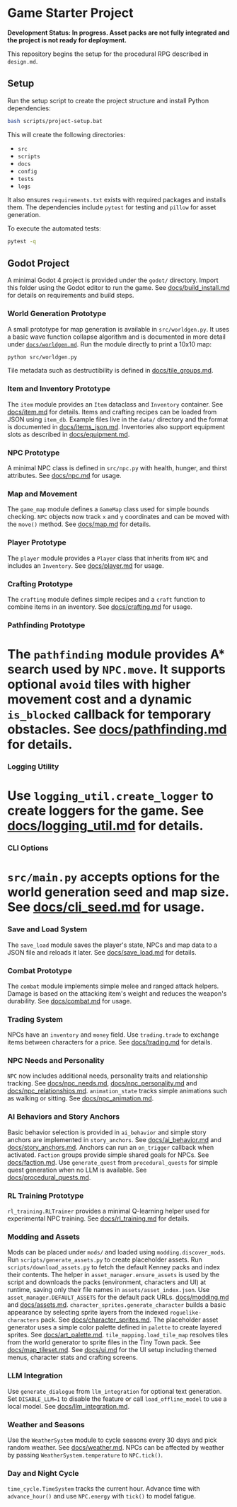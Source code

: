 # Game Starter Project

**Development Status: In progress. Asset packs are not fully integrated and the project is not ready for deployment.**

This repository begins the setup for the procedural RPG described in `design.md`.

## Setup

Run the setup script to create the project structure and install Python dependencies:

```bash
bash scripts/project-setup.bat
```

This will create the following directories:

- `src`
- `scripts`
- `docs`
- `config`
- `tests`
- `logs`

It also ensures `requirements.txt` exists with required packages and installs them. The dependencies include `pytest` for testing and `pillow` for asset generation.

To execute the automated tests:

```bash
pytest -q
```

## Godot Project

A minimal Godot 4 project is provided under the `godot/` directory. Import this
folder using the Godot editor to run the game. See
[docs/build_install.md](docs/build_install.md) for details on requirements and
build steps.

### World Generation Prototype

A small prototype for map generation is available in `src/worldgen.py`. It uses a basic wave function collapse algorithm and is documented in more detail under [`docs/worldgen.md`](docs/worldgen.md). Run the module directly to print a 10x10 map:

```bash
python src/worldgen.py
```
Tile metadata such as destructibility is defined in
[docs/tile_groups.md](docs/tile_groups.md).


### Item and Inventory Prototype

The `item` module provides an `Item` dataclass and `Inventory` container. See [docs/item.md](docs/item.md) for details.
Items and crafting recipes can be loaded from JSON using `item_db`. Example files live in the `data/` directory and the format is documented in [docs/items_json.md](docs/items_json.md).
Inventories also support equipment slots as described in [docs/equipment.md](docs/equipment.md).


### NPC Prototype

A minimal NPC class is defined in `src/npc.py` with health, hunger, and thirst attributes. See [docs/npc.md](docs/npc.md) for usage.

### Map and Movement

The `game_map` module defines a `GameMap` class used for simple bounds checking.
`NPC` objects now track `x` and `y` coordinates and can be moved with the
`move()` method.
See [docs/map.md](docs/map.md) for details.

### Player Prototype

The `player` module provides a `Player` class that inherits from `NPC` and includes an `Inventory`. See [docs/player.md](docs/player.md) for usage.

### Crafting Prototype

The `crafting` module defines simple recipes and a `craft` function to combine items in an inventory. See [docs/crafting.md](docs/crafting.md) for usage.


### Pathfinding Prototype

The `pathfinding` module provides A* search used by `NPC.move`. It supports
optional `avoid` tiles with higher movement cost and a dynamic `is_blocked`
callback for temporary obstacles. See [docs/pathfinding.md](docs/pathfinding.md)
for details.
=======
### Logging Utility

Use `logging_util.create_logger` to create loggers for the game. See [docs/logging_util.md](docs/logging_util.md) for details.
=======
### CLI Options

`src/main.py` accepts options for the world generation seed and map size. See [docs/cli_seed.md](docs/cli_seed.md) for usage.
=======

### Save and Load System

The `save_load` module saves the player's state, NPCs and map data to a JSON file and reloads it later. See [docs/save_load.md](docs/save_load.md) for details.

### Combat Prototype

The `combat` module implements simple melee and ranged attack helpers. Damage
is based on the attacking item's weight and reduces the weapon's durability.
See [docs/combat.md](docs/combat.md) for usage.

### Trading System

NPCs have an `inventory` and `money` field. Use `trading.trade` to exchange
items between characters for a price. See [docs/trading.md](docs/trading.md)
for details.

### NPC Needs and Personality

`NPC` now includes additional needs, personality traits and relationship
tracking. See [docs/npc_needs.md](docs/npc_needs.md),
[docs/npc_personality.md](docs/npc_personality.md) and
[docs/npc_relationships.md](docs/npc_relationships.md).
`animation_state` tracks simple animations such as walking or sitting.
See [docs/npc_animation.md](docs/npc_animation.md).

### AI Behaviors and Story Anchors

Basic behavior selection is provided in `ai_behavior` and simple story anchors
are implemented in `story_anchors`. See [docs/ai_behavior.md](docs/ai_behavior.md)
and [docs/story_anchors.md](docs/story_anchors.md).
Anchors can run an `on_trigger` callback when activated.
`Faction` groups provide simple shared goals for NPCs. See
[docs/faction.md](docs/faction.md).
Use `generate_quest` from `procedural_quests` for simple quest generation when
no LLM is available. See [docs/procedural_quests.md](docs/procedural_quests.md).

### RL Training Prototype

`rl_training.RLTrainer` provides a minimal Q-learning helper used for
experimental NPC training. See [docs/rl_training.md](docs/rl_training.md) for
details.

### Modding and Assets

Mods can be placed under `mods/` and loaded using `modding.discover_mods`.
Run `scripts/generate_assets.py` to create placeholder assets.
Run `scripts/download_assets.py` to fetch the default Kenney packs and index
their contents. The helper in `asset_manager.ensure_assets` is used by the
script and downloads the packs (environment, characters and UI) at runtime,
saving only their file names in `assets/asset_index.json`.
Use `asset_manager.DEFAULT_ASSETS` for the default pack URLs.
[docs/modding.md](docs/modding.md) and [docs/assets.md](docs/assets.md).
`character_sprites.generate_character` builds a basic appearance by selecting
sprite layers from the indexed `roguelike-characters` pack. See
[docs/character_sprites.md](docs/character_sprites.md).
The placeholder asset generator uses a simple color palette defined in
`palette` to create layered sprites. See [docs/art_palette.md](docs/art_palette.md).
`tile_mapping.load_tile_map` resolves tiles from the world generator to sprite files
in the Tiny Town pack. See [docs/map_tileset.md](docs/map_tileset.md).
See [docs/ui.md](docs/ui.md) for the UI setup including themed menus,
character stats and crafting screens.

### LLM Integration

Use `generate_dialogue` from `llm_integration` for optional text generation.
Set `DISABLE_LLM=1` to disable the feature or call `load_offline_model` to use a
local model. See [docs/llm_integration.md](docs/llm_integration.md).


### Weather and Seasons

Use the `WeatherSystem` module to cycle seasons every 30 days and pick random weather. See [docs/weather.md](docs/weather.md).
NPCs can be affected by weather by passing `WeatherSystem.temperature` to `NPC.tick()`.

### Day and Night Cycle

`time_cycle.TimeSystem` tracks the current hour. Advance time with
`advance_hour()` and use `NPC.energy` with `tick()` to model fatigue.
